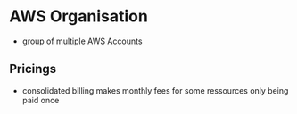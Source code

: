 # AWS Organisation
- group of multiple AWS Accounts

## Pricings
- consolidated billing makes monthly fees for some ressources only being paid once